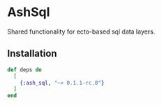 # AshSql

Shared functionality for ecto-based sql data layers.

## Installation

```elixir
def deps do
  [
    {:ash_sql, "~> 0.1.1-rc.8"}
  ]
end
```
